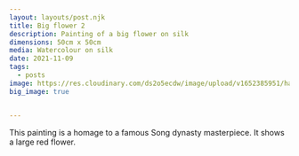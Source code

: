 ```yaml
---
layout: layouts/post.njk
title: Big flower 2
description: Painting of a big flower on silk
dimensions: 50cm x 50cm
media: Watercolour on silk
date: 2021-11-09
tags:
  - posts
image: https://res.cloudinary.com/ds2o5ecdw/image/upload/v1652385951/han_min/white_flower_silk.jpg
big_image: true


---
```


This painting is a homage to a famous Song dynasty masterpiece. It shows a large red flower. 